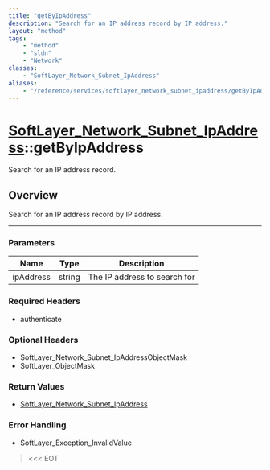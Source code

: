 ```yaml
---
title: "getByIpAddress"
description: "Search for an IP address record by IP address."
layout: "method"
tags:
    - "method"
    - "sldn"
    - "Network"
classes:
    - "SoftLayer_Network_Subnet_IpAddress"
aliases:
    - "/reference/services/softlayer_network_subnet_ipaddress/getByIpAddress"
---
```

# [SoftLayer_Network_Subnet_IpAddress](/reference/services/SoftLayer_Network_Subnet_IpAddress)::getByIpAddress


Search for an IP address record.


## Overview 
Search for an IP address record by IP address.

-----

### Parameters 
|Name | Type | Description |
| --- | --- | --- |
|ipAddress| string| The IP address to search for|


### Required Headers
* authenticate


### Optional Headers
* SoftLayer_Network_Subnet_IpAddressObjectMask
* SoftLayer_ObjectMask

### Return Values
* <a href='/reference/datatypes/SoftLayer_Network_Subnet_IpAddress'>SoftLayer_Network_Subnet_IpAddress </a>



### Error Handling

* SoftLayer_Exception_InvalidValue 

> <<< EOT 



